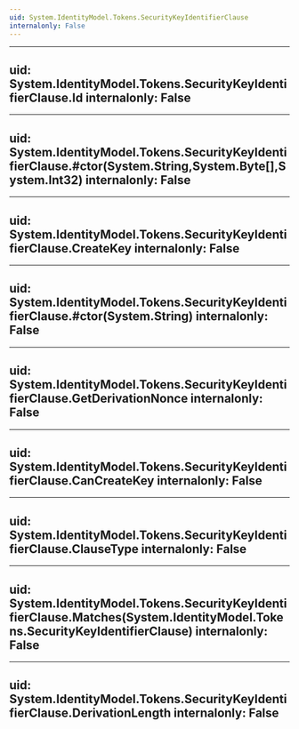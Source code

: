 ```yaml
---
uid: System.IdentityModel.Tokens.SecurityKeyIdentifierClause
internalonly: False
---
```


---
uid: System.IdentityModel.Tokens.SecurityKeyIdentifierClause.Id
internalonly: False
---

---
uid: System.IdentityModel.Tokens.SecurityKeyIdentifierClause.#ctor(System.String,System.Byte[],System.Int32)
internalonly: False
---

---
uid: System.IdentityModel.Tokens.SecurityKeyIdentifierClause.CreateKey
internalonly: False
---

---
uid: System.IdentityModel.Tokens.SecurityKeyIdentifierClause.#ctor(System.String)
internalonly: False
---

---
uid: System.IdentityModel.Tokens.SecurityKeyIdentifierClause.GetDerivationNonce
internalonly: False
---

---
uid: System.IdentityModel.Tokens.SecurityKeyIdentifierClause.CanCreateKey
internalonly: False
---

---
uid: System.IdentityModel.Tokens.SecurityKeyIdentifierClause.ClauseType
internalonly: False
---

---
uid: System.IdentityModel.Tokens.SecurityKeyIdentifierClause.Matches(System.IdentityModel.Tokens.SecurityKeyIdentifierClause)
internalonly: False
---

---
uid: System.IdentityModel.Tokens.SecurityKeyIdentifierClause.DerivationLength
internalonly: False
---
